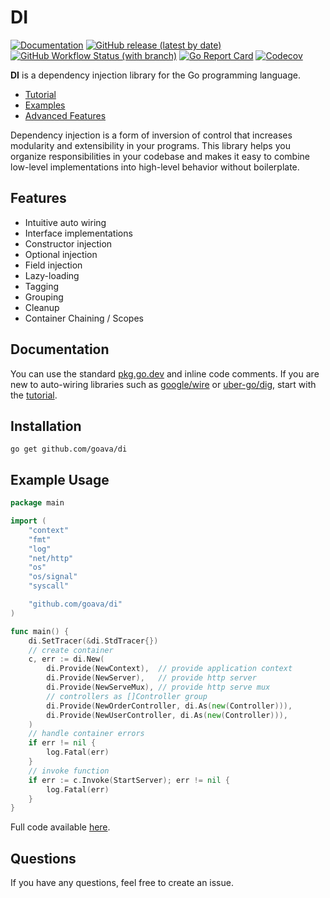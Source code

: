 # DI

[![Documentation](https://img.shields.io/badge/godoc-reference-blue.svg?style=for-the-badge&logo=go)](https://pkg.go.dev/github.com/goava/di)
[![GitHub release (latest by date)](https://img.shields.io/github/v/release/goava/di?logo=semver&style=for-the-badge)](https://github.com/goava/di/releases/latest)
[![GitHub Workflow Status (with branch)](https://img.shields.io/github/actions/workflow/status/goava/di/go.yml?branch=master&logo=github-actions&style=for-the-badge)](https://github.com/goava/di/actions/workflows/go.yml)
[![Go Report Card](https://img.shields.io/badge/go%20report-A%2B-green?style=for-the-badge)](https://goreportcard.com/report/github.com/goava/di)
[![Codecov](https://img.shields.io/codecov/c/github/goava/di?logo=codecov&style=for-the-badge)](https://codecov.io/gh/goava/di)

**DI** is a dependency injection library for the Go programming language.

- [Tutorial](./docs/tutorial.md)
- [Examples](./_examples)
- [Advanced Features](./docs/advanced.md)

Dependency injection is a form of inversion of control that increases modularity and extensibility in your programs.
This library helps you organize responsibilities in your codebase and makes it easy to combine low-level implementations
into high-level behavior without boilerplate.

## Features

- Intuitive auto wiring
- Interface implementations
- Constructor injection
- Optional injection
- Field injection
- Lazy-loading
- Tagging
- Grouping
- Cleanup
- Container Chaining / Scopes

## Documentation

You can use the standard [pkg.go.dev](https://pkg.go.dev/github.com/goava/di) and inline code comments. If you are new
to auto-wiring libraries such as [google/wire](https://github.com/google/wire)
or [uber-go/dig](https://github.com/uber-go/dig), start with the [tutorial](./docs/tutorial.md).

## Installation

```shell
go get github.com/goava/di
```

## Example Usage

```go
package main

import (
	"context"
	"fmt"
	"log"
	"net/http"
	"os"
	"os/signal"
	"syscall"

	"github.com/goava/di"
)

func main() {
	di.SetTracer(&di.StdTracer{})
	// create container
	c, err := di.New(
		di.Provide(NewContext),  // provide application context
		di.Provide(NewServer),   // provide http server
		di.Provide(NewServeMux), // provide http serve mux
		// controllers as []Controller group
		di.Provide(NewOrderController, di.As(new(Controller))),
		di.Provide(NewUserController, di.As(new(Controller))),
	)
	// handle container errors
	if err != nil {
		log.Fatal(err)
	}
	// invoke function
	if err := c.Invoke(StartServer); err != nil {
		log.Fatal(err)
	}
}
```

Full code available [here](./_examples/tutorial/main.go).

## Questions

If you have any questions, feel free to create an issue.
